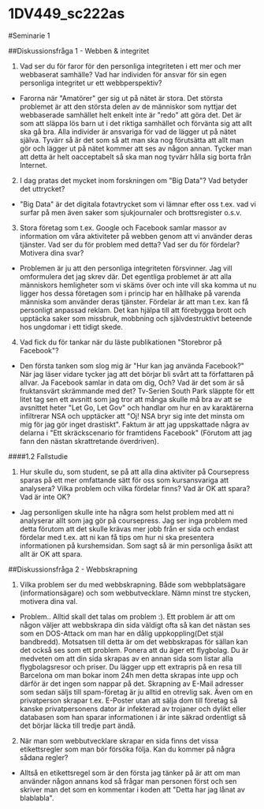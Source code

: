 1DV449_sc222as
==============
#Seminarie 1

##Diskussionsfråga 1 - Webben & integritet

1. Vad ser du för faror för den personliga integriteten i ett mer och mer webbaserat samhälle? Vad har individen för ansvar för sin egen personliga integritet ur ett webbperspektiv?
 - Farorna när "Amatörer" ger sig ut på nätet är stora. Det största problemet är att den största delen av de människor som nyttjar det webbaserade samhället helt enkelt inte är "redo" att göra det. Det är som att släppa lös barn ut i det riktiga samhället och förvänta sig att allt ska gå bra. Alla individer är ansvariga för vad de lägger ut på nätet själva. Tyvärr så är det som så att man ska nog förutsätta att allt man gör och lägger ut på nätet kommer att ses av någon annan. Tycker man att detta är helt oacceptabelt så ska man nog tyvärr hålla sig borta från Internet. 
2. I dag pratas det mycket inom forskningen om "Big Data"? Vad betyder det uttrycket?
 - "Big Data" är det digitala fotavtrycket som vi lämnar efter oss t.ex. vad vi surfar på men även saker som sjukjournaler och brottsregister o.s.v.
3. Stora företag som t.ex. Google och Facebook samlar massor av information om våra aktiviteter på webben genom att vi använder deras tjänster. Vad ser du för problem med detta? Vad ser du för fördelar? Motivera dina svar?
- Problemen är ju att den personliga integriteten försvinner. Jag vill omformulera det jag skrev där. Det egentliga problemet är att alla människors hemligheter som vi skäms över och inte vill ska komma ut nu ligger hos dessa företagen som i princip har en hållhake på varenda människa som använder deras tjänster. Fördelar är att man t.ex. kan få personligt anpassad reklam. Det kan hjälpa till att förebygga brott och upptäcka saker som missbruk, mobbning och självdestruktivt beteende hos ungdomar i ett tidigt skede.
4.  Vad fick du för tankar när du läste publikationen "Storebror på Facebook"?
- Den första tanken som slog mig är "Hur kan jag använda Facebook?" När jag läser vidare tycker jag att det börjar bli svårt att ta författaren på allvar. Ja Facebook samlar in data om dig, Och? Vad är det som är så fruktansvärt skrämmande med det? Tv-Serien South Park släppte för ett litet tag sen ett avsnitt som jag tror att många skulle må bra av att se avsnittet heter "Let Go, Let Gov" och handlar om hur en av karaktärerna infiltrerar NSA och upptäcker att "Oj! NSA bryr sig inte det minsta om mig för jag gör inget drastiskt". Faktum är att jag uppskattade några av delarna i "Ett skräckscenario för framtidens Facebook" (Förutom att jag fann den nästan skrattretande överdriven).

####1.2 Fallstudie
1. Hur skulle du, som student, se på att alla dina aktiviter på Coursepress sparas på ett mer omfattande sätt för oss som kursansvariga att analysera? Vilka problem och vilka fördelar finns? Vad är OK att spara? Vad är inte OK?
- Jag personligen skulle inte ha några som helst problem med att ni analyserar allt som jag gör på coursepress. Jag ser inga problem med detta förutom att det skulle krävas mer jobb från er sida och endast fördelar med t.ex. att ni kan få tips om hur ni ska presentera informationen på kurshemsidan. Som sagt så är min personliga åsikt att allt är OK att spara.

##Diskussionsfråga 2 - Webbskrapning

1. Vilka problem ser du med webbskrapning. Både som webbplatsägare (informationsägare) och som webbutvecklare. Nämn minst tre stycken, motivera dina val.
- Problem.. Alltid skall det talas om problem :). Ett problem är att om någon väljer att webbskrapa din sida väldigt ofta så kan det nästan ses som en DOS-Attack om man har en dålig uppkoppling(Det stjäl bandbredd). Motsatsen till detta är om det webbskrapas för sällan kan det också ses som ett problem. Ponera att du äger ett flygbolag. Du är medveten om att din sida skrapas av en annan sida som listar alla flygbolagsresor och priser. Du lägger upp ett extrapris på en resa till Barcelona om man bokar inom 24h men detta skrapas inte upp och därför är det ingen som nappar på det. Skrapning av E-Mail adresser som sedan säljs till spam-företag är ju alltid en otrevlig sak. Även om en privatperson skrapar t.ex. E-Poster utan att sälja dom till företag så kanske privatpersonens dator är infekterad av trojaner och dylikt eller databasen som han sparar informationen i är inte säkrad ordentligt så det börjar läcka till tredje part ändå.

2. När man som webbutvecklare skrapar en sida finns det vissa etikettsregler som man bör försöka följa. Kan du kommer på några sådana regler?
- Alltså en etikettsregel som är den första jag tänker på är att om man använder någon annans kod så frågar man personen först och sen skriver man det som en kommentar i koden att "Detta har jag lånat av blablabla".
